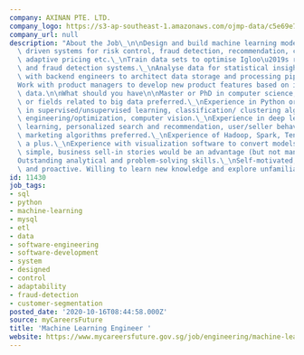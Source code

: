 ```yaml
---
company: AXINAN PTE. LTD.
company_logo: https://s3-ap-southeast-1.amazonaws.com/ojmp-data/c5e69e782587137a302341506c66f7d2/axinan.png
company_url: null
description: "About the Job\_\n\nDesign and build machine learning models and data\
  \ driven systems for risk control, fraud detection, recommendation, customer segmentation,\
  \ adaptive pricing etc.\_\nTrain data sets to optimise Igloo\u2019s recommendation\
  \ and fraud detection systems.\_\nAnalyse data for statistical insights.\_\nWork\
  \ with backend engineers to architect data storage and processing pipelines.\_\n\
  Work with product managers to develop new product features based on insights from\
  \ data.\n\nWhat should you have\n\nMaster or PhD in computer science, mathematics,\
  \ or fields related to big data preferred.\_\nExperience in Python or R.\_\nKnowledge\
  \ in supervised/unsupervised learning, classification/ clustering algorithms, feature\
  \ engineering/optimization, computer vision.\_\nExperience in deep learning, reinforcement\
  \ learning, personalized search and recommendation, user/seller behaviour modelling,\
  \ marketing algorithms preferred.\_\nExperience of Hadoop, Spark, TensorFlow is\
  \ a plus.\_\nExperience with visualization software to convert models/insights into\
  \ simple, business sell-in stories would be an advantage (but not mandatory).\_\n\
  Outstanding analytical and problem-solving skills.\_\nSelf-motivated, innovative,\
  \ and proactive. Willing to learn new knowledge and explore unfamiliar domains.\n"
id: 11430
job_tags:
- sql
- python
- machine-learning
- mysql
- etl
- data
- software-engineering
- software-development
- system
- designed
- control
- adaptability
- fraud-detection
- customer-segmentation
posted_date: '2020-10-16T08:44:58.000Z'
source: myCareersFuture
title: 'Machine Learning Engineer '
website: https://www.mycareersfuture.gov.sg/job/engineering/machine-learning-engineer-axinan-fabfdbaa5fde0e5ad5ef644fd2ccb8eb
---
```

